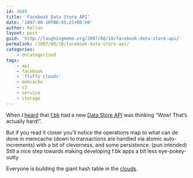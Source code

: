 ```yaml
---
id: 3689
title: 'Facebook Data Store API'
date: '2007-08-10T08:45:21+00:00'
author: Kellan
layout: post
guid: 'http://laughingmeme.org/2007/08/10/facebook-data-store-api/'
permalink: /2007/08/10/facebook-data-store-api/
categories:
    - Uncategorized
tags:
    - api
    - facebook
    - 'fluffy clouds'
    - memcache
    - s3
    - service
    - storage
---
```


When I [heard](http://snarfed.org/space/facebook%20data%20store%20api%20thoughts) that [f.bk](http://facebook.com) had a new [Data Store API](http://wiki.developers.facebook.com/index.php/Data*Store*API\_documentation) was thinking “Wow! That’s actually hard!”.

But if you read it closer you’ll notice the operations map to what can de done in memcache (down to transactions are handled via atomic auto-increments) with a bit of cleverness, and some persistence. (pun intended) Still a nice step towards making developing f.bk apps a bit less eye-pokey-outty

Everyone is building the giant hash table in the [clouds](http://www.sriramkrishnan.com/blog/2007/08/open-source-and-scratching-itches-in.html).